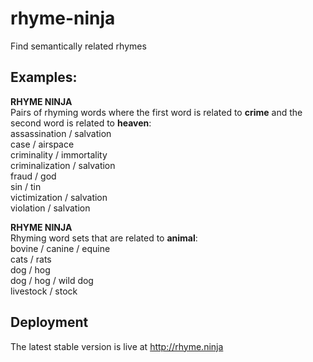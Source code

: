 # rhyme-ninja
Find semantically related rhymes

## Examples:

**RHYME NINJA**  
Pairs of rhyming words where the first word is related to **crime** and the second word is related to **heaven**:  
assassination / salvation  
case / airspace  
criminality / immortality  
criminalization / salvation  
fraud / god  
sin / tin  
victimization / salvation  
violation / salvation  

**RHYME NINJA**  
Rhyming word sets that are related to **animal**:  
bovine / canine / equine  
cats / rats  
dog / hog  
dog / hog / wild dog  
livestock / stock  

## Deployment

The latest stable version is live at http://rhyme.ninja
